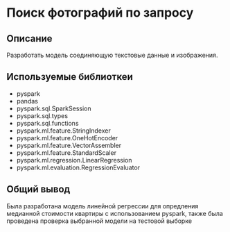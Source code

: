 # Поиск фотографий по запросу

## Описание
Разработать модель соединяющую текстовые данные и изображения. 
## Используемые библиоткеи
* pyspark
* pandas
* pyspark.sql.SparkSession
* pyspark.sql.types
* pyspark.sql.functions
* pyspark.ml.feature.StringIndexer
* pyspark.ml.feature.OneHotEncoder
* pyspark.ml.feature.VectorAssembler
* pyspark.ml.feature.StandardScaler
* pyspark.ml.regression.LinearRegression
* pyspark.ml.evaluation.RegressionEvaluator

## Общий вывод
Была разработана модель линейной регрессии для опредления медианной стоимости квартиры с использованием
pyspark, также была проведена проверка выбранной модели на тестовой выборке
